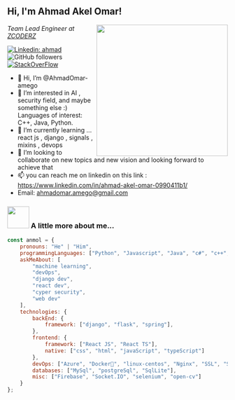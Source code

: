 <h2>Hi, I'm Ahmad Akel Omar! </h2>
<img align='right' src="https://camo.githubusercontent.com/a4c584bce1c41271485d28f92aaf9f581b3c88b68ca723b6edfd58b4ba988c2b/68747470733a2f2f63646e2e6472696262626c652e636f6d2f75736572732f313138373833362f73637265656e73686f74732f363533393432392f70726f6772616d65722e676966" width="300">
<p><em>Team Lead Engineer at <a href="https://www.zcoderz.com/">ZCODERZ

</em></p>

[![Linkedin: ahmad](https://img.shields.io/twitter/url?label=Ahmadomar&logo=Linkedin&style=social&url=https%3A%2F%2Fwww.linkedin.com%2Fin%2Fahmad-akel-omar-0990411b1%2F)](https://www.linkedin.com/in/ahmad-akel-omar-0990411b1/)
![GitHub followers](https://img.shields.io/github/followers/AhmadOmar-amego?label=Follow&style=social)
[![StackOverFlow](https://img.shields.io/twitter/url?color=orange&label=ahmad%20Akel%20Omar&logo=stackoverflow&logoColor=orange&style=social&url=https%3A%2F%2Fstackoverflow.com%2Fusers%2F10100323%2Fahmad-akel-omar)](https://stackoverflow.com/users/10100323/ahmad-akel-omar)

[comment]: <> (![]&#40;https://visitor-badge.glitch.me/badge?page_id=anmol098.anmol098&#41;)


- 👋 Hi, I’m @AhmadOmar-amego
- 👀 I’m interested in AI , security field, and maybe something else :) Languages of interest: C++, Java, Python.
- 🌱 I’m currently learning ... react js , django , signals , mixins , devops
- 💞️ I’m looking to collaborate on new topics and new vision and looking forward to achieve that
- 📫 you can reach me on linkedin on this link :  https://www.linkedin.com/in/ahmad-akel-omar-0990411b1/
- Email:     ahmadomar.amego@gmail.com

<!---
AhmadOmar-amego/AhmadOmar-amego is a ✨ special ✨ repository because its `README.md` (this file) appears on your GitHub profile.
You can click the Preview link to take a look at your changes.
--->

### <img src="https://media.giphy.com/media/VgCDAzcKvsR6OM0uWg/giphy.gif" width="50"> A little more about me...

```javascript
const anmol = {
    pronouns: "He" | "Him",
    programmingLanguages: ["Python", "Javascript", "Java", "c#", "c++", "TypeScript"],
    askMeAbout: [
        "machine learning",
        "devOps",
        "django dev",
        "react dev",
        "cyper security",
        "web dev"
    ],
    technologies: {
        backEnd: {
            framework: ["django", "flask", "spring"],
        },
        frontend: {
            framework: ["React JS", "React TS"],
            native: ["css", "html", "javaScript", "typeScript"]
        },
        devOps: ["Azure", "Docker🐳", "linux-centos", "Nginx", "SSL", "SSH"],
        databases: ["MySql", "postgreSql", "SqlLite"],
        misc: ["Firebase", "Socket.IO", "selenium", "open-cv"]
    }
};
```
